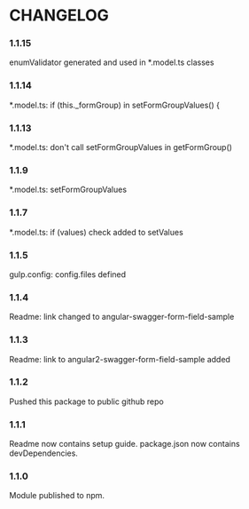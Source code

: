 CHANGELOG
=========

### 1.1.15
enumValidator generated and used in *.model.ts classes

### 1.1.14
*.model.ts: if (this._formGroup) in setFormGroupValues() {

### 1.1.13
*.model.ts: don't call setFormGroupValues in getFormGroup()

### 1.1.9
*.model.ts: setFormGroupValues

### 1.1.7
*.model.ts: if (values) check added to setValues

### 1.1.5
gulp.config: config.files defined

### 1.1.4
Readme: link changed to angular-swagger-form-field-sample

### 1.1.3
Readme: link to angular2-swagger-form-field-sample added

### 1.1.2
Pushed this package to public github repo

### 1.1.1
Readme now contains setup guide.
package.json now contains devDependencies.

### 1.1.0
Module published to npm.